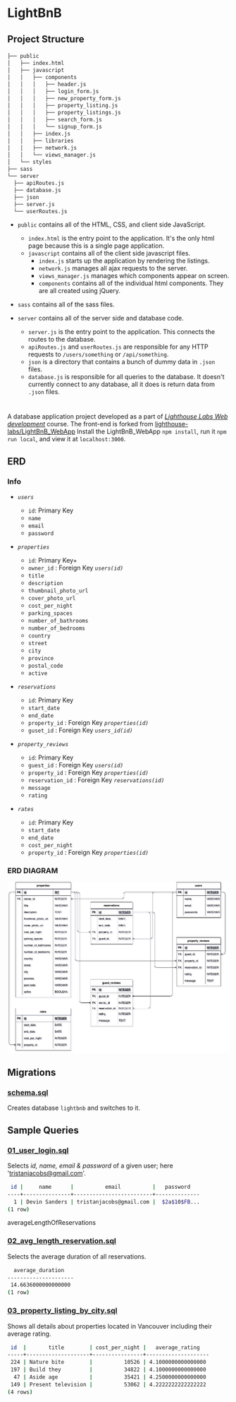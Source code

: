 # LightBnB

## Project Structure

```
├── public
│   ├── index.html
│   ├── javascript
│   │   ├── components 
│   │   │   ├── header.js
│   │   │   ├── login_form.js
│   │   │   ├── new_property_form.js
│   │   │   ├── property_listing.js
│   │   │   ├── property_listings.js
│   │   │   ├── search_form.js
│   │   │   └── signup_form.js
│   │   ├── index.js
│   │   ├── libraries
│   │   ├── network.js
│   │   └── views_manager.js
│   └── styles
├── sass
└── server
  ├── apiRoutes.js
  ├── database.js
  ├── json
  ├── server.js
  └── userRoutes.js
```

* `public` contains all of the HTML, CSS, and client side JavaScript. 
  * `index.html` is the entry point to the application. It's the only html page because this is a single page application.
  * `javascript` contains all of the client side javascript files.
    * `index.js` starts up the application by rendering the listings.
    * `network.js` manages all ajax requests to the server.
    * `views_manager.js` manages which components appear on screen.
    * `components` contains all of the individual html components. They are all created using jQuery.
* `sass` contains all of the sass files. 
* `server` contains all of the server side and database code.
  * `server.js` is the entry point to the application. This connects the routes to the database.
  * `apiRoutes.js` and `userRoutes.js` are responsible for any HTTP requests to `/users/something` or `/api/something`. 
  * `json` is a directory that contains a bunch of dummy data in `.json` files.
  * `database.js` is responsible for all queries to the database. It doesn't currently connect to any database, all it does is return data from `.json` files.

  #
A database application project developed as a part of _[Lighthouse Labs Web development](https://www.lighthouselabs.ca/web-bootcamp)_ course. The front-end is forked from [lighthouse-labs/LightBnB_WebApp](https://github.com/lighthouse-labs/LightBnB_WebApp)
Install the LightBnB_WebApp `npm install`, run it `npm run local`, and view it at `localhost:3000`.

## ERD 
### Info
- _`users`_
  - `id`: Primary Key
  - `name`
  - `email`
  - `password`
  
- _`properties`_
  - `id`: Primary Key+
  - `owner_id` : Foreign Key _`users(id)`_
  - `title`
  - `description`
  - `thumbnail_photo_url`
  - `cover_photo_url`  
  - `cost_per_night`
  - `parking_spaces`
  - `number_of_bathrooms`
  - `number_of_bedrooms`
  - `country`
  - `street`
  - `city`
  - `province`
  - `postal_code`
  - `active`

- _`reservations`_
  - `id`: Primary Key
  - `start_date`
  - `end_date`
  - `property_id` : Foreign Key _`properties(id)`_
  - `guset_id` : Foreign Key _`users_id(id)`_

- _`property_reviews`_
  - `id`: Primary Key
  - `guest_id` : Foreign Key _`users(id)`_
  - `property_id` : Foreign Key _`properties(id)`_
  - `reservation_id` : Foreign Key _`reservations(id)`_
  - `message`
  - `rating`

- _`rates`_
  - `id`: Primary Key
  - `start_date`
  - `end_date`
  - `cost_per_night`
  - `property_id` : Foreign Key _`properties(id)`_

### ERD DIAGRAM
  !["ERD DIAGRAM"](images/lightBnB.jpg)


## Migrations
### [schema.sql](migrations/01_schema.sql)
Creates database `lightbnb` and switches to it.

## Sample Queries
### [01_user_login.sql](queries/01_user_login.sql)
Selects _id, name, email & password_ of a given user; here 'tristanjacobs@gmail.com'.
```bash
 id |     name      |          email          |   password
----+---------------+-------------------------+--------------
  1 | Devin Sanders | tristanjacobs@gmail.com |  $2a$10$FB...
(1 row)
```

averageLengthOfReservations
### [02_avg_length_reservation.sql](1_queries/02_avg_length_reservation.sql)
Selects the average duration of all reservations.
```bash
  average_duration   
---------------------
 14.6636000000000000
(1 row)
```

### [03_property_listing_by_city.sql](1_queries/03_property_listing_by_city.sql)
Shows all details about properties located in Vancouver including their average rating.


```bash
 id  |       title        | cost_per_night |   average_rating   
-----+--------------------+----------------+--------------------
 224 | Nature bite        |          10526 | 4.1000000000000000
 197 | Build they         |          34822 | 4.1000000000000000
  47 | Aside age          |          35421 | 4.2500000000000000
 149 | Present television |          53062 | 4.2222222222222222
(4 rows)
```
